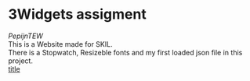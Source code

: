 # 3Widgets assigment
*PepijnTEW*\
This is a Website made for SKIL.\
There is a Stopwatch, Resizeble fonts and my first loaded json file in this project.\
[title](https://37923.hosts2.ma-cloud.nl/M3-SKILL/3Widgets/)
